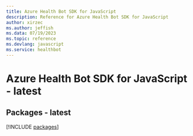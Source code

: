 ```yaml
---
title: Azure Health Bot SDK for JavaScript
description: Reference for Azure Health Bot SDK for JavaScript
author: xirzec
ms.author: jeffish
ms.data: 07/19/2023
ms.topic: reference
ms.devlang: javascript
ms.service: healthbot
---
```

# Azure Health Bot SDK for JavaScript - latest
## Packages - latest
[!INCLUDE [packages](health-bot-index.md)]